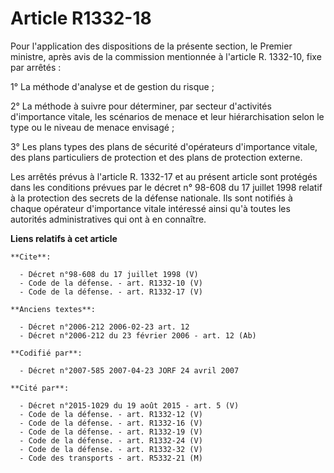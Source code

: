 # Article R1332-18

Pour l'application des dispositions de la présente section, le Premier ministre, après avis de la commission mentionnée à
l'article R. 1332-10, fixe par arrêtés : 

1° La méthode d'analyse et de gestion du risque ; 

2° La méthode à suivre pour déterminer, par secteur d'activités d'importance vitale, les scénarios de menace et leur
hiérarchisation selon le type ou le niveau de menace envisagé ; 

3° Les plans types des plans de sécurité d'opérateurs d'importance vitale, des plans particuliers de protection et des plans
de protection externe. 

Les arrêtés prévus à l'article R. 1332-17 et au présent article sont protégés dans les conditions prévues par le décret n°
98-608 du 17 juillet 1998 relatif à la protection des secrets de la défense nationale. Ils sont notifiés à chaque opérateur
d'importance vitale intéressé ainsi qu'à toutes les autorités administratives qui ont à en connaître.

**Liens relatifs à cet article**

	**Cite**:

	  - Décret n°98-608 du 17 juillet 1998 (V)
	  - Code de la défense. - art. R1332-10 (V)
	  - Code de la défense. - art. R1332-17 (V)

	**Anciens textes**:

	  - Décret n°2006-212 2006-02-23 art. 12
	  - Décret n°2006-212 du 23 février 2006 - art. 12 (Ab)

	**Codifié par**:

	  - Décret n°2007-585 2007-04-23 JORF 24 avril 2007

	**Cité par**:

	  - Décret n°2015-1029 du 19 août 2015 - art. 5 (V)
	  - Code de la défense. - art. R1332-12 (V)
	  - Code de la défense. - art. R1332-16 (V)
	  - Code de la défense. - art. R1332-19 (V)
	  - Code de la défense. - art. R1332-24 (V)
	  - Code de la défense. - art. R1332-32 (V)
	  - Code des transports - art. R5332-21 (M)
